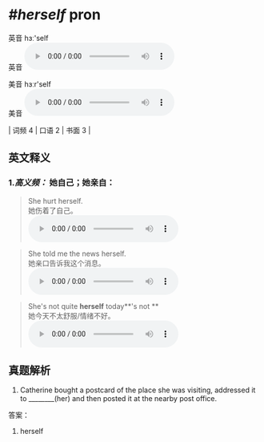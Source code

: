 # ***\#herself*** pron
英音 hɜː'self  
英音
<audio src="./media/herself-B.aac" controls="controls"></audio>

美音 hɜːr'self  
美音
<audio src="./media/herself.aac" controls="controls"></audio>



| 词频 4 | 口语 2 | 书面 3 |  

英文释义
---
### 1.*高义频：* **她自己；她亲自：**  

 > She hurt herself.  
 > 她伤着了自己。    
<audio src="./media/herself-1.aac" controls="controls"></audio>

 > She told me the news herself.  
 > 她亲口告诉我这个消息。    
<audio src="./media/herself-2.aac" controls="controls"></audio>

 > She's not quite **herself** today**'s not **  
 > 她今天不太舒服/情绪不好。    
<audio src="./media/herself-3.aac" controls="controls"></audio>


真题解析
---
1. Catherine bought a postcard of the place she was visiting, addressed it to ________(her) and then posted it at the nearby post office.  

答案：
1. herself  

